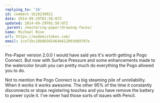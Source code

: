 ```yaml
---
replying_to: '16'
id: comment-1610230921
date: 2014-09-29T01:58:07Z
updated: 2014-09-29T01:58:07Z
_parent: /mastering-paper/drawing-faces/
name: Michael Rose
url: https://mademistakes.com/
email: 1ce71bc10b86565464b612093d89707e
---
```


Pre-Paper version 2.0.0 I would have said yes it's worth getting a Pogo Connect.
But now with Surface Pressure and some enhancements made to the watercolor brush
you can pretty much do everything the Pogo allowed you to do.

Not to mention the Pogo Connect is a big steaming pile of unreliability. When it
works it works awesome. The other 95% of the time it constantly disconnects or
stops registering touches and you have remove the battery to power cycle it.
I've never had those sorts of issues with Pencil.

